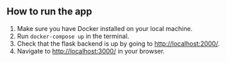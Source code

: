 ## How to run the app

1. Make sure you have Docker installed on your local machine.
2. Run `docker-compose up` in the terminal.
3. Check that the flask backend is up by going to [http://localhost:2000/](http://localhost:5000/api).
4. Navigate to [http://localhost:3000/](http://localhost:3000/) in your browser.
